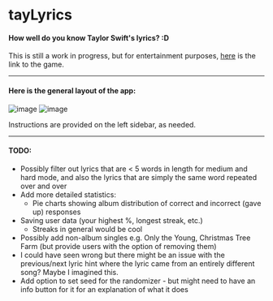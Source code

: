 # tayLyrics

#### How well do you know Taylor Swift's lyrics? :D

This is still a work in progress, but for entertainment purposes, [here](https://jasminex21.shinyapps.io/tayLyrics/) is the link to the game. 

***

#### Here is the general layout of the app: 

![image](https://github.com/jasminex21/tayLyrics/assets/109494334/060ca999-1a0c-4f0a-933d-ae021273cd3c)
![image](https://github.com/jasminex21/tayLyrics/assets/109494334/f436a59e-d32f-4a84-a5aa-728678c1a025)


Instructions are provided on the left sidebar, as needed. 

***

#### TODO: 
- Possibly filter out lyrics that are < 5 words in length for medium and hard mode, and also the lyrics that are simply the same word repeated over and over
- Add more detailed statistics:
  - Pie charts showing album distribution of correct and incorrect (gave up) responses
- Saving user data (your highest %, longest streak, etc.)
  - Streaks in general would be cool
- Possibly add non-album singles e.g. Only the Young, Christmas Tree Farm (but provide users with the option of removing them)
- I could have seen wrong but there might be an issue with the previous/next lyric hint where the lyric came from an entirely different song? Maybe I imagined this.
- Add option to set seed for the randomizer - but might need to have an info button for it for an explanation of what it does 

